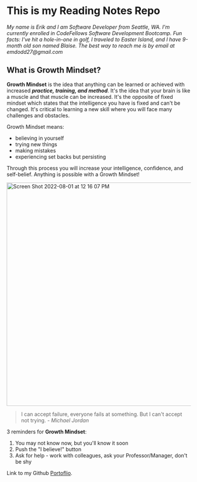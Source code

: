 # This is my Reading Notes Repo

_My name is Erik and I am Software Developer from Seattle, WA. I'm currently enrolled in CodeFellows Software Development Bootcamp. Fun facts: I've hit a hole-in-one in golf, I traveled to Easter Island, and I have 9-month old son named Blaise. The best way to reach me is by email at emdodd27@gmail.com_

## What is **Growth Mindset**?

**Growth Mindset** is the idea that anything can be learned or achieved with increased **_practice, training, and method_**. It's the idea that your brain is like a muscle and that muscle can be increased. It's the opposite of fixed mindset which states that the intelligence you have is fixed and can't be changed. It's critical to learning a new skill where you will face many challenges and obstacles. 

Growth Mindset means: 

- believing in yourself 
- trying new things
- making mistakes 
- experiencing set backs but persisting  

Through this process you will increase your intelligence, confidence, and self-belief. Anything is possible with a Growth Mindset!

<img width="611" alt="Screen Shot 2022-08-01 at 12 16 07 PM" src="https://user-images.githubusercontent.com/20542397/182228374-5ed860ff-9b64-485a-8ae1-08915d53e23d.png">

>I can accept failure, everyone fails at something. But I can't accept not trying. - _Michael Jordan_

3 reminders for **Growth Mindset**:

1. You may not know now, but you'll know it soon
2. Push the "I believe!" button
3. Ask for help - work with colleagues, ask your Professor/Manager, don't be shy

Link to my Github [Portoflio](https://github.com/emdodd27/).
